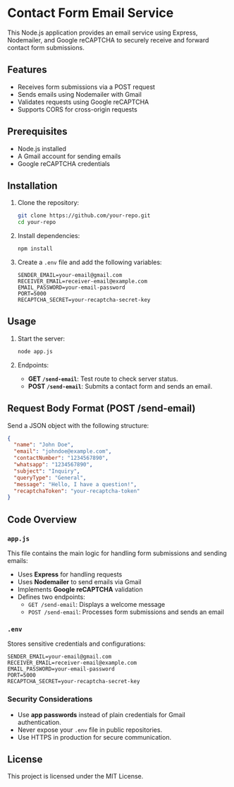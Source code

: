 # Contact Form Email Service

This Node.js application provides an email service using Express, Nodemailer, and Google reCAPTCHA to securely receive and forward contact form submissions.

## Features
- Receives form submissions via a POST request
- Sends emails using Nodemailer with Gmail
- Validates requests using Google reCAPTCHA
- Supports CORS for cross-origin requests

## Prerequisites
- Node.js installed
- A Gmail account for sending emails
- Google reCAPTCHA credentials

## Installation
1. Clone the repository:
   ```sh
   git clone https://github.com/your-repo.git
   cd your-repo
   ```

2. Install dependencies:
   ```sh
   npm install
   ```

3. Create a `.env` file and add the following variables:
   ```env
   SENDER_EMAIL=your-email@gmail.com
   RECEIVER_EMAIL=receiver-email@example.com
   EMAIL_PASSWORD=your-email-password
   PORT=5000
   RECAPTCHA_SECRET=your-recaptcha-secret-key
   ```

## Usage
1. Start the server:
   ```sh
   node app.js
   ```

2. Endpoints:
   - **GET `/send-email`**: Test route to check server status.
   - **POST `/send-email`**: Submits a contact form and sends an email.

## Request Body Format (POST /send-email)
Send a JSON object with the following structure:
```json
{
  "name": "John Doe",
  "email": "johndoe@example.com",
  "contactNumber": "1234567890",
  "whatsapp": "1234567890",
  "subject": "Inquiry",
  "queryType": "General",
  "message": "Hello, I have a question!",
  "recaptchaToken": "your-recaptcha-token"
}
```

## Code Overview

### `app.js`
This file contains the main logic for handling form submissions and sending emails:
- Uses **Express** for handling requests
- Uses **Nodemailer** to send emails via Gmail
- Implements **Google reCAPTCHA** validation
- Defines two endpoints:
  - `GET /send-email`: Displays a welcome message
  - `POST /send-email`: Processes form submissions and sends an email

### `.env`
Stores sensitive credentials and configurations:
```env
SENDER_EMAIL=your-email@gmail.com
RECEIVER_EMAIL=receiver-email@example.com
EMAIL_PASSWORD=your-email-password
PORT=5000
RECAPTCHA_SECRET=your-recaptcha-secret-key
```

### Security Considerations
- Use **app passwords** instead of plain credentials for Gmail authentication.
- Never expose your `.env` file in public repositories.
- Use HTTPS in production for secure communication.

## License
This project is licensed under the MIT License.
